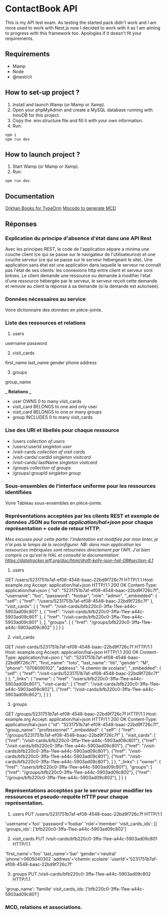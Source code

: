# ContactBook API

This is my API test exam.
As testing the started pack didn't work and I am more used to work with Nest.js now I decided to work with it as I am aiming to progress with this framework too. Apologies if it doesn't fit your requirements.

## Requirements

- Mamp
- Node
- @nest/cli

## How to set-up project ?

1. Install and launch Wamp (or Mamp or Xamp).
2. Open your phpMyAdmin and create a MySQL database running with InnoDB for this project.
3. Copy the .env.structure file and fill it with your own information.
4. Run:

```
npm i
npm run dev
```

## How to launch project ?

1. Start Wamp (or Mamp or Xamp).
2. Run:

```
npm run dev
```

## Documentation

[Orkhan Books for TypeOrm]()
[Mocodo to generate MCD](https://www.mocodo.net/)

## Réponses

### Explication du principe d'absence d'état dans une API Rest

Avec les principes REST, le code de l'application sépare a minima une couche client (ce qui se passe sur le navigateur de l'utilisateurice) et une couche serveur (ce qui se passe sur le serveur hébergeant le site).
Une application sans état est une application dans laquelle le serveur ne connaît pas l'état de ses clients: les connexions http entre client et serveur sont brèves. Le client demande une ressource ou demande à modifier l'état d'une ressource hébergée par le serveur, le serveur reçoit cette demande et renvoie au client la réponse à sa demande (si la demande est autorisée).

### Données nécessaires au service

Voire dictionnaire des données en pièce-jointe.

### Liste des ressources et relations

1. users

username
password

2. visit_cards

first_name
last_name
gender
phone
address

3. groups

group_name

**_ Relations _**

- user OWNS 0 to many visit_cards
- visit_card BELONGS to one and only user
- visit_card BELONGS to one or many groups
- group INCLUDES 0 to many visit_cards

### Lise des URI et libellés pour chaque ressource

- /users _collection of users_
- /users/:userId _singleton user_
- /visit-cards _collection of visit cards_
- /visit-cards/:cardId _singleton visitcard_
- /visit-cards/:lastName _singleton visitcard_
- /groups _collection of groups_
- /groups/:groupId _singleton group_

### Sous-ensembles de l'interface uniforme pour les ressources identifiées

Voire Tableau sous-ensembles en pièce-jointe.

### Représentations acceptées par les clients REST et exemple de données JSON au format _application/hal+json_ pour chaque représentation + code de retour HTTP.

_Mes excuses pour cette partie: l'indentation est modifiée par mon linter, je n'ai pas le temps de le reconfigurer._
_NB: dans mon application les ressources imbriquées sont retournées directement par l'API. J'ai bien compris ce qu'est le HAL et consulté la documentation: https://datatracker.ietf.org/doc/html/draft-kelly-json-hal-08#section-4.1_

1. users

GET /users/5231751b7af-ef08-4548-baac-22bd9f726c7f HTTP/1.1
Host: example.org
Accept: application/hal+json
HTTP/1.1 200 OK
Content-Type: application/hal+json
{
"id": "5231751b7af-ef08-4548-baac-22bd9f726c7f",
"username": "foo",
"password": "foobar",
"role": "admin",
"\_embedded": {
"self": { "href": "/users/5231751b7af-ef08-4548-baac-22bd9f726c7f" },
"visit_cards": [
{ "href": "/visit-cards/bfb220c0-3ffa-11ee-a44c-5903ad09c801" },
{ "href": "/visit-cards/bfb220c0-3ffa-11ee-a44c-5903ad09c801" },
{ "href": "/visit-cards/bfb220c0-3ffa-11ee-a44c-5903ad09c801" },
],
"groups": [
{
"href": "/groups/bfb220c0-3ffa-11ee-a44c-5903ad09c802"
}
]
}
}

2. visit_cards

GET /visit-cards/5231751b7af-ef08-4548-baac-22bd9f726c7f HTTP/1.1
Host: example.org
Accept: application/hal+json
HTTP/1.1 200 OK
Content-Type: application/hal+json
{
"id": "5231751b7af-ef08-4548-baac-22bd9f726c7f",
"first_name": "toto",
"last_name": "titi",
"gender": "M",
"phone": "0708090102",
"address": "4 chemin de scolaire",
"\_embedded": {
"self": { "href": "/visit-cards/5231751b7af-ef08-4548-baac-22bd9f726c7f" }
},
"\_links": {
"owner": { "href": "/users/bfb220c0-3ffa-11ee-a44c-5903ad09c801"},
"visit-cards": [
{"href": "/visit-cards/bfb220c0-3ffa-11ee-a44c-5903ad09c802"},
{"href": "/visit-cards/bfb220c0-3ffa-11ee-a44c-5903ad09c802"},
]
}
}

3. groups

GET /groups/5231751b7af-ef08-4548-baac-22bd9f726c7f HTTP/1.1
Host: example.org
Accept: application/hal+json
HTTP/1.1 200 OK
Content-Type: application/hal+json
{
"id": "5231751b7af-ef08-4548-baac-22bd9f726c7f",
"group_name": "professionnel"
"\_embedded": {
"self": { "href": "/groups/5231751b7af-ef08-4548-baac-22bd9f726c7f" },
"visit_cards": [
{"href": "/visit-cards/bfb220c0-3ffa-11ee-a44c-5903ad09c801"},
{"href": "/visit-cards/bfb220c0-3ffa-11ee-a44c-5903ad09c801"},
{"href": "/visit-cards/bfb220c0-3ffa-11ee-a44c-5903ad09c801"},
{"href": "/visit-cards/bfb220c0-3ffa-11ee-a44c-5903ad09c801"},
{"href": "/visit-cards/bfb220c0-3ffa-11ee-a44c-5903ad09c801"},
]
},
"\_links": {
"owner": { "href": "/users/bfb220c0-3ffa-11ee-a44c-5903ad09c801"},
"groups": [
{"href": "/groups/bfb220c0-3ffa-11ee-a44c-5903ad09c802"},
{"href": "/groups/bfb220c0-3ffa-11ee-a44c-5903ad09c802"},
]
}
}

### Représentations acceptées par le serveur pour modifier les ressources et pseudo-requête HTTP pour chaque représentation.

1. users
   PUT /users/5231751b7af-ef08-4548-baac-22bd9f726c7f HTTP/1.1

'username'='foo'
'password'='foobar'
'role'='member'
'visit_cards_ids': []
'groups_ids': \['bfb220c0-3ffa-11ee-a44c-5903ad09c802']

2. visit_cards
   PUT /visit-cards/bfb220c0-3ffa-11ee-a44c-5903ad09c801 HTTP/1.1

'first_name'='foo'
'last_name'='bar'
'gender'='neutral'
'phone'=0605040302
'address'='chemin scolaire'
'userId'='5231751b7af-ef08-4548-baac-22bd9f726c7f'

3. groups
   PUT /visit-cards/bfb220c0-3ffa-11ee-a44c-5903ad09c802 HTTP/1.1

'group_name': 'famille'
visit_cards_ids: \['bfb220c0-3ffa-11ee-a44c-5903ad09c801']

### MCD, relations et associations.
